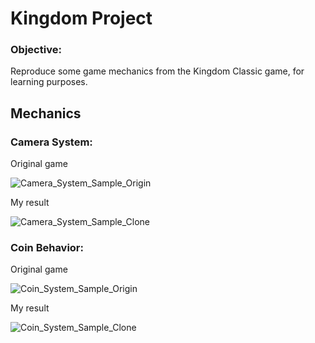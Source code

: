 # Kingdom Project
### Objective:
Reproduce some game mechanics from the Kingdom Classic game, for learning purposes.

## Mechanics

### Camera System:

Original game

![Camera_System_Sample_Origin](https://user-images.githubusercontent.com/85138523/171276333-75cf78fd-a202-4985-9fb5-6ea172c213ed.gif)

My result

![Camera_System_Sample_Clone](https://user-images.githubusercontent.com/85138523/171276346-aa173bee-8b1c-4aa5-8b46-86e2b4cf31bb.gif)

### Coin Behavior:

Original game

![Coin_System_Sample_Origin](https://user-images.githubusercontent.com/85138523/173420991-c3f3f599-acce-4287-9c88-4eaf4bfc42c2.gif)

My result

![Coin_System_Sample_Clone](https://user-images.githubusercontent.com/85138523/173423081-13d352fa-a38c-4d4c-bd09-1e9e78be3288.gif)
